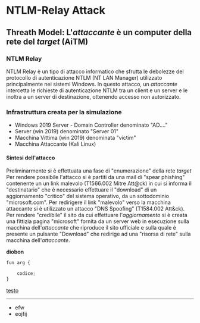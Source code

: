 # NTLM-Relay Attack

## Threath Model: L'*attaccante* è un computer della rete del *target* (AiTM)

### NTLM Relay ###
NTLM Relay è un tipo di attacco informatico che sfrutta le debolezze del protocollo di autenticazione NTLM (NT LAN Manager) utilizzato principalmente nei sistemi Windows. In questo attacco, un *attaccante* intercetta le richieste di autenticazione NTLM tra un client e un server e le inoltra a un server di destinazione, ottenendo accesso non autorizzato.

### Infrastruttura creata per la simulazione ###
 - Windows 2019 Server - Domain Controller denominato "AD...."
 - Server (win 2019) denominato "Server 01"
 - Macchina Vittima (win 2019) denominata "victim"
 - Macchina Attaccante (Kali Linux) 

 #### Sintesi dell'attacco ####
 Preliminarmente si è effettuata una fase di "enumerazione" della rete *target* 
 Per rendere possibile l'attacco si è partiti da una mail di "spear phishing" contenente un un link malevolo (T1566.002 Mitre Att@ck) in cui si informa il "destinatario" che è necessario effettuare il "download" di un aggiornamento "critico" del sistema operativo, da un sottodominio "microsoft.com". Per redirigere il link "malevolo" verso la macchina attaccante si è utilizzato un attacco "DNS Spoofing" (T1584.002 Att&ck). Per rendere "credibile" il sito da cui effettuare l'*aggiornamento* si è creata una fittizia pagina "microsoft" fornita da un server web in esecuzione sulla macchina dell'*attaccante* che riproduce il sito ufficiale e sulla quale è presente un pulsante "Download" che redirige ad una "risorsa di rete" sulla macchina dell'*attaccante*.   
 

**diobon**

```python
fun arg {

    codice;
}
```

[testo](https://)

----------

* efw
* eojfij